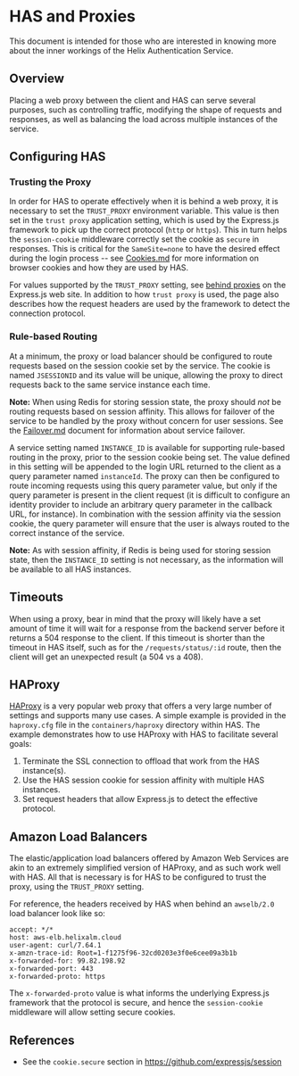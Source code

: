 # HAS and Proxies

This document is intended for those who are interested in knowing more about the inner workings of the Helix Authentication Service.

## Overview

Placing a web proxy between the client and HAS can serve several purposes, such as controlling traffic, modifying the shape of requests and responses, as well as balancing the load across multiple instances of the service.

## Configuring HAS

### Trusting the Proxy

In order for HAS to operate effectively when it is behind a web proxy, it is necessary to set the `TRUST_PROXY` environment variable. This value is then set in the `trust proxy` application setting, which is used by the Express.js framework to pick up the correct protocol (`http` or `https`). This in turn helps the `session-cookie` middleware correctly set the cookie as `secure` in responses. This is critical for the `SameSite=none` to have the desired effect during the login process -- see [Cookies.md](./Cookies.md) for more information on browser cookies and how they are used by HAS.

For values supported by the `TRUST_PROXY` setting, see [behind proxies](http://expressjs.com/en/guide/behind-proxies.html) on the Express.js web site. In addition to how `trust proxy` is used, the page also describes how the request headers are used by the framework to detect the connection protocol.

### Rule-based Routing

At a minimum, the proxy or load balancer should be configured to route requests
based on the session cookie set by the service. The cookie is named `JSESSIONID`
and its value will be unique, allowing the proxy to direct requests back to the
same service instance each time.

**Note:** When using Redis for storing session state, the proxy should _not_ be
routing requests based on session affinity. This allows for failover of the
service to be handled by the proxy without concern for user sessions. See the
[Failover.md](./Failover.md) document for information about service failover.

A service setting named `INSTANCE_ID` is available for supporting rule-based
routing in the proxy, prior to the session cookie being set. The value defined
in this setting will be appended to the login URL returned to the client as a
query parameter named `instanceId`. The proxy can then be configured to route
incoming requests using this query parameter value, but only if the query
parameter is present in the client request (it is difficult to configure an
identity provider to include an arbitrary query parameter in the callback URL,
for instance). In combination with the session affinity via the session cookie,
the query parameter will ensure that the user is always routed to the correct
instance of the service.

**Note:** As with session affinity, if Redis is being used for storing session
state, then the `INSTANCE_ID` setting is not necessary, as the information will
be available to all HAS instances.

## Timeouts

When using a proxy, bear in mind that the proxy will likely have a set amount of time it will wait for a response from the backend server before it returns a 504 response to the client. If this timeout is shorter than the timeout in HAS itself, such as for the `/requests/status/:id` route, then the client will get an unexpected result (a 504 vs a 408).

## HAProxy

[HAProxy](http://www.haproxy.org) is a very popular web proxy that offers a very large number of settings and supports many use cases. A simple example is provided in the `haproxy.cfg` file in the `containers/haproxy` directory within HAS. The example demonstrates how to use HAProxy with HAS to facilitate several goals:

1. Terminate the SSL connection to offload that work from the HAS instance(s).
1. Use the HAS session cookie for session affinity with multiple HAS instances.
1. Set request headers that allow Express.js to detect the effective protocol.

## Amazon Load Balancers

The elastic/application load balancers offered by Amazon Web Services are akin to an extremely simplified version of HAProxy, and as such work well with HAS. All that is necessary is for HAS to be configured to trust the proxy, using the `TRUST_PROXY` setting.

For reference, the headers received by HAS when behind an `awselb/2.0` load balancer look like so:

```
accept: */*
host: aws-elb.helixalm.cloud
user-agent: curl/7.64.1
x-amzn-trace-id: Root=1-f1275f96-32cd0203e3f0e6cee09a3b1b
x-forwarded-for: 99.82.198.92
x-forwarded-port: 443
x-forwarded-proto: https
```

The `x-forwarded-proto` value is what informs the underlying Express.js framework that the protocol is secure, and hence the `session-cookie` middleware will allow setting secure cookies.

## References

* See the `cookie.secure` section in https://github.com/expressjs/session
